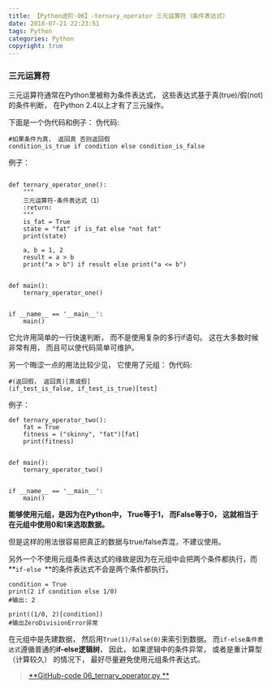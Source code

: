 ```yaml
---
title: 【Python进阶-06】-ternary_operator 三元运算符（条件表达式）
date: 2018-07-21 22:23:51
tags: Python
categories: Python
copyright: true
---
```


### 三元运算符

三元运算符通常在Python里被称为条件表达式， 这些表达式基于真(true)/假(not)的条件判断， 在Python 2.4以上才有了三元操作。


下面是一个伪代码和例子：
伪代码:
```
#如果条件为真， 返回真 否则返回假
condition_is_true if condition else condition_is_false
```

例子：
```

def ternary_operator_one():
    """
    三元运算符-条件表达式（1）
    :return:
    """
    is_fat = True
    state = "fat" if is_fat else "not fat"
    print(state)

    a, b = 1, 2
    result = a > b
    print("a > b") if result else print("a <= b")


def main():
    ternary_operator_one()


if __name__ == '__main__':
    main()
```
它允许用简单的一行快速判断， 而不是使用复杂的多行if语句。 这在大多数时候非常有用， 而且可以使代码简单可维护。


另一个晦涩一点的用法比较少见， 它使用了元组：
伪代码:
```
#(返回假， 返回真)[真或假]
(if_test_is_false, if_test_is_true)[test]
```

例子：


```
def ternary_operator_two():
    fat = True
    fitness = ("skinny", "fat")[fat]
    print(fitness)


def main():
    ternary_operator_two()


if __name__ == '__main__':
    main()
```
**能够使用元组，是因为在Python中， True等于1， 而False等于0， 这就相当于在元组中使用0和1来选取数据。**

但是这样的用法很容易把真正的数据与true/false弄混，不建议使用。


另外一个不使用元组条件表达式的缘故是因为在元组中会把两个条件都执行，而**`if-else `**的条件表达式不会是两个条件都执行。

```
condition = True
print(2 if condition else 1/0)
#输出: 2

print((1/0, 2)[condition])
#输出ZeroDivisionError异常
```

在元组中是先建数据， 然后用`True(1)/False(0)`来索引到数据。
 而`if-else条件表达式`遵循普通的**if-else逻辑树**， 因此， 如果逻辑中的条件异常， 或者是重计算型（计算较久） 的情况下， 最好尽量避免使用元组条件表达式。

> [**GitHub-code 06_ternary_operator.py **](https://github.com/hkkhuang/PythonDev/blob/master/interPy-Python%E8%BF%9B%E9%98%B6%5B3.x%5D/06_ternary_operator.py)